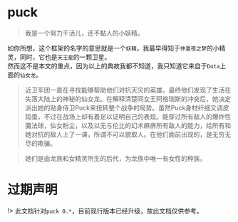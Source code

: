 # puck

> 我是一个努力干活儿，还不黏人的小妖精。

如你所想，这个框架的名字的意思就是一个`妖精`，我最早得知于`仲夏夜之梦`的小精灵，同时，它也是`天王星`的一颗卫星。  
然而这不是本文的重点，因为以上的典故我都不知道，我只知道它来自于`Dota`上面的`仙女龙`。


> 近卫军团一直在寻找能够帮助他们对抗天灾的英雄，最终他们发现了生活在失落大陆上的神秘的仙女龙。在解释清楚同女王阿格瑞斯的冲突后，她决定派出她的贴身侍卫Puck来扭转整个战争的局势。虽然Puck身材纤细又调皮捣蛋，不过在战场上却有着足以证明自己的表现。能穿过所有敌人的爆炸性魔法球，仙女粉尘，以及以无与伦比的幻术麻痹所有敌人的能力，给所有和她对抗的敌人上了一课，所谓不可以貌取人。在他们面前出现的，是无穷无尽的欺骗。

> 她们是由龙族和女精灵所生的后代，为龙族中唯一有女性的种族。





# 过期声明

!> 此文档针对`puck 0.*`，目前现行版本已经升级，故此文档仅供参考。